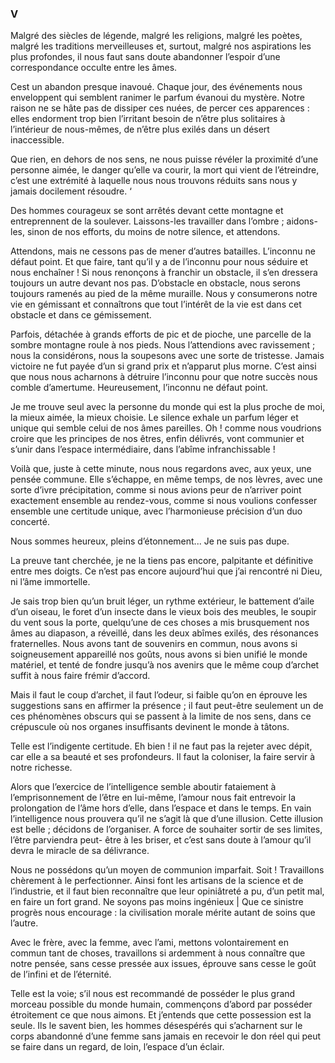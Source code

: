 ### V

Malgré des siècles de légende, malgré les religions, malgré les poètes, malgré les traditions merveilleuses et, surtout, malgré nos aspirations les plus profondes, il nous faut sans doute abandonner l’espoir d’une correspondance occulte entre les âmes.

Cest un abandon presque inavoué. Chaque jour, des événements nous enveloppent qui semblent ranimer le parfum évanoui du mystère. Notre raison ne se hâte pas de dissiper ces nuées, de percer ces apparences : elles endorment trop bien l’irritant besoin de n’être plus solitaires à l’intérieur de nous-mêmes, de n’être plus exilés dans un désert inaccessible.

Que rien, en dehors de nos sens, ne nous puisse révéler la proximité d’une personne aimée, le danger qu’elle va courir, la mort qui vient de l’étreindre, c’est une extrémité à laquelle nous nous trouvons réduits sans nous y jamais docilement résoudre. ‘

Des hommes courageux se sont arrêtés devant cette montagne et entreprennent de la soulever. Laissons-les travailler dans l’ombre ; aidons-les, sinon de nos efforts, du moins de notre silence, et attendons.

Attendons, mais ne cessons pas de mener d’autres batailles. L’inconnu ne défaut point. Et que faire, tant qu’il y a de l’inconnu pour nous séduire et nous enchaîner ! Si nous renonçons à franchir un obstacle, il s’en dressera toujours un autre devant nos pas. D’obstacle en obstacle, nous serons toujours ramenés au pied de la même muraille. Nous y consumerons notre vie en gémissant et connaîtrons que tout l’intérêt de la vie est dans cet obstacle et dans ce gémissement.

Parfois, détachée à grands efforts de pic et de pioche, une parcelle de la sombre montagne roule à nos pieds. Nous l’attendions avec ravissement ; nous la considérons, nous la soupesons avec une sorte de tristesse. Jamais victoire ne fut payée d’un si grand prix et n’apparut plus morne. C’est ainsi que nous nous acharnons à détruire l’inconnu pour que notre succès nous comble d’amertume. Heureusement, l’inconnu ne défaut point.

Je me trouve seul avec la personne du monde qui est la plus proche de moi, la mieux aimée, la mieux choisie. Le silence exhale un parfum léger et unique qui semble celui de nos âmes pareilles. Oh ! comme nous voudrions croire que les principes de nos êtres, enfin délivrés, vont communier et s’unir dans l’espace intermédiaire, dans l’abîme infranchissable !

Voilà que, juste à cette minute, nous nous regardons avec, aux yeux, une pensée commune. Elle s’échappe, en même temps, de nos lèvres, avec une sorte d’ivre précipitation, comme si nous avions peur de n’arriver point exactement ensemble au rendez-vous, comme si nous voulions confesser ensemble une certitude unique, avec l’harmonieuse précision d’un duo concerté.

Nous sommes heureux, pleins d’étonnement... Je ne suis pas dupe.

La preuve tant cherchée, je ne la tiens pas encore, palpitante et définitive entre mes doigts. Ce n’est pas encore aujourd’hui que j’ai rencontré ni Dieu, ni l’âme immortelle.

Je sais trop bien qu’un bruit léger, un rythme extérieur, le battement d’aile d’un oiseau, le foret d’un insecte dans le vieux bois des meubles, le soupir du vent sous la porte, quelqu’une de ces choses a mis brusquement nos âmes au diapason, a réveillé, dans les deux abîmes exilés, des résonances fraternelles. Nous avons tant de souvenirs en commun, nous avons si soigneusement appareillé nos goûts, nous avons si bien unifié le monde matériel, et tenté de fondre jusqu’à nos avenirs que le même coup d’archet suffit à nous faire frémir d’accord.

Mais il faut le coup d’archet, il faut l’odeur, si faible qu’on en éprouve les suggestions sans en affirmer la présence ; il faut peut-être seulement un de ces phénomènes obscurs qui se passent à la limite de nos sens, dans ce crépuscule où nos organes insuffisants devinent le monde à tâtons.

Telle est l’indigente certitude. Eh bien ! il ne faut pas la rejeter avec dépit, car elle a sa beauté et ses profondeurs. Il faut la coloniser, la faire servir à notre richesse.

Alors que l’exercice de l’intelligence semble aboutir fataiement à l’emprisonnement de l’être en lui-même, l’amour nous fait entrevoir la prolongation de l’âme hors d’elle, dans l’espace et dans le temps. En vain l’intelligence nous prouvera qu’il ne s’agit là que d’une illusion. Cette illusion est belle ; décidons de l’organiser. A force de souhaiter sortir de ses limites, l’être parviendra peut-
être à les briser, et c’est sans doute à l’amour qu’il devra le miracle de sa délivrance.

Nous ne possédons qu’un moyen de communion imparfait. Soit ! Travaillons chèrement à le perfectionner. Ainsi font les artisans de la science et de l’industrie, et il faut bien reconnaître que leur opiniâtreté a pu, d’un petit mal, en faire un fort grand. Ne soyons pas moins ingénieux | Que ce sinistre progrès nous encourage : la civilisation morale mérite autant de soins que l’autre.

Avec le frère, avec la femme, avec l’ami, mettons volontairement en commun tant de choses, travaillons si ardemment à nous connaître que notre pensée, sans cesse pressée aux issues, éprouve sans cesse le goût de l’infini et de l’éternité.

Telle est la voie; s’il nous est recommandé de posséder le plus grand morceau possible du monde humain, commençons d’abord par posséder étroitement ce que nous aimons. Et j’entends que cette possession est la seule. Ils le savent bien, les hommes désespérés qui s’acharnent sur le corps abandonné d’une femme sans jamais en recevoir le don réel qui peut se faire dans un regard, de loin, l’espace d’un éclair.
